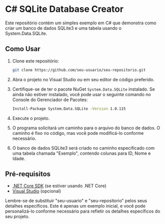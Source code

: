 

# C# SQLite Database Creator

Este repositório contém um simples exemplo em C# que demonstra como criar um banco de dados SQLite3 e uma tabela usando o System.Data.SQLite.

## Como Usar

1. Clone este repositório:

    ```bash
    git clone https://github.com/seu-usuario/seu-repositorio.git
    ```

2. Abra o projeto no Visual Studio ou em seu editor de código preferido.

3. Certifique-se de ter o pacote NuGet `System.Data.SQLite` instalado. Se ainda não estiver instalado, você pode usar o seguinte comando no Console do Gerenciador de Pacotes:

    ```bash
    Install-Package System.Data.SQLite -Version 1.0.115
    ```

4. Execute o projeto.

5. O programa solicitará um caminho para o arquivo do banco de dados. O caminho é fixo no código, mas você pode modificá-lo conforme necessário.

6. O banco de dados SQLite3 será criado no caminho especificado com uma tabela chamada "Exemplo", contendo colunas para ID, Nome e Idade.

## Pré-requisitos

- [.NET Core SDK](https://dotnet.microsoft.com/download) (se estiver usando .NET Core)
- [Visual Studio](https://visualstudio.microsoft.com/) (opcional)


Lembre-se de substituir "seu-usuario" e "seu-repositorio" pelos seus detalhes específicos. Este é apenas um exemplo inicial, e você pode personalizá-lo conforme necessário para refletir os detalhes específicos do seu projeto.
